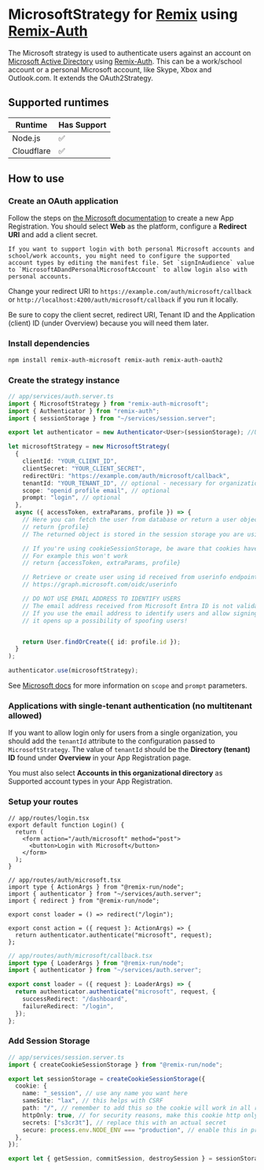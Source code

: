 # MicrosoftStrategy for [Remix](https://remix.run/) using [Remix-Auth](https://github.com/sergiodxa/remix-auth)

The Microsoft strategy is used to authenticate users against an account on [Microsoft Active Directory](https://docs.microsoft.com/en-us/azure/active-directory/develop/) using [Remix-Auth](https://github.com/sergiodxa/remix-auth).
This can be a work/school account or a personal Microsoft account, like Skype, Xbox and Outlook.com. It extends the OAuth2Strategy.

## Supported runtimes

| Runtime    | Has Support |
| ---------- | ----------- |
| Node.js    | ✅          |
| Cloudflare | ✅          |

## How to use

### Create an OAuth application

Follow the steps on [the Microsoft documentation](https://docs.microsoft.com/en-us/azure/active-directory/develop/quickstart-register-app) to create a new App Registration. You should select **Web** as the platform, configure a **Redirect URI** and add a client secret.

    If you want to support login with both personal Microsoft accounts and school/work accounts, you might need to configure the supported account types by editing the manifest file. Set `signInAudience` value to `MicrosoftADandPersonalMicrosoftAccount` to allow login also with personal accounts.

Change your redirect URI to `https://example.com/auth/microsoft/callback` or `http://localhost:4200/auth/microsoft/callback` if you run it locally.

Be sure to copy the client secret, redirect URI, Tenant ID and the Application (client) ID (under Overview) because you will need them later.

### Install dependencies

```bash
npm install remix-auth-microsoft remix-auth remix-auth-oauth2
```

### Create the strategy instance

```ts
// app/services/auth.server.ts
import { MicrosoftStrategy } from "remix-auth-microsoft";
import { Authenticator } from "remix-auth";
import { sessionStorage } from "~/services/session.server";

export let authenticator = new Authenticator<User>(sessionStorage); //User is a custom user types you can define as you want

let microsoftStrategy = new MicrosoftStrategy(
  {
    clientId: "YOUR_CLIENT_ID",
    clientSecret: "YOUR_CLIENT_SECRET",
    redirectUri: "https://example.com/auth/microsoft/callback",
    tenantId: "YOUR_TENANT_ID", // optional - necessary for organization without multitenant (see below)
    scope: "openid profile email", // optional
    prompt: "login", // optional
  },
  async ({ accessToken, extraParams, profile }) => {
    // Here you can fetch the user from database or return a user object based on profile
    // return {profile}
    // The returned object is stored in the session storage you are using by the authenticator

    // If you're using cookieSessionStorage, be aware that cookies have a size limit of 4kb
    // For example this won't work
    // return {accessToken, extraParams, profile}

    // Retrieve or create user using id received from userinfo endpoint
    // https://graph.microsoft.com/oidc/userinfo

    // DO NOT USE EMAIL ADDRESS TO IDENTIFY USERS
    // The email address received from Microsoft Entra ID is not validated and can be changed to anything from Azure Portal.
    // If you use the email address to identify users and allow signing in from any tenant (`tenantId` is not set)
    // it opens up a possibility of spoofing users!


    return User.findOrCreate({ id: profile.id });
  }
);

authenticator.use(microsoftStrategy);
```


See [Microsoft docs](https://docs.microsoft.com/en-us/azure/active-directory/develop/v2-oauth2-auth-code-flow) for more information on `scope` and `prompt` parameters.

### Applications with single-tenant authentication (no multitenant allowed)

If you want to allow login only for users from a single organization, you should add the `tenantId` attribute to the configuration passed to `MicrosoftStrategy`.
The value of `tenantId` should be the **Directory (tenant) ID** found under **Overview** in your App Registration page.

You must also select **Accounts in this organizational directory** as Supported account types in your App Registration.

### Setup your routes

```tsx
// app/routes/login.tsx
export default function Login() {
  return (
    <form action="/auth/microsoft" method="post">
      <button>Login with Microsoft</button>
    </form>
  );
}
```

```tsx
// app/routes/auth/microsoft.tsx
import type { ActionArgs } from "@remix-run/node";
import { authenticator } from "~/services/auth.server";
import { redirect } from "@remix-run/node";

export const loader = () => redirect("/login");

export const action = ({ request }: ActionArgs) => {
  return authenticator.authenticate("microsoft", request);
};
```

```ts
// app/routes/auth/microsoft/callback.tsx
import type { LoaderArgs } from "@remix-run/node";
import { authenticator } from "~/services/auth.server";

export const loader = ({ request }: LoaderArgs) => {
  return authenticator.authenticate("microsoft", request, {
    successRedirect: "/dashboard",
    failureRedirect: "/login",
  });
};
```

### Add Session Storage

```ts
// app/services/session.server.ts
import { createCookieSessionStorage } from "@remix-run/node";

export let sessionStorage = createCookieSessionStorage({
  cookie: {
    name: "_session", // use any name you want here
    sameSite: "lax", // this helps with CSRF
    path: "/", // remember to add this so the cookie will work in all routes
    httpOnly: true, // for security reasons, make this cookie http only
    secrets: ["s3cr3t"], // replace this with an actual secret
    secure: process.env.NODE_ENV === "production", // enable this in prod only
  },
});

export let { getSession, commitSession, destroySession } = sessionStorage;
```
